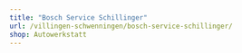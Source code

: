 ```yaml
---
title: "Bosch Service Schillinger"
url: /villingen-schwenningen/bosch-service-schillinger/
shop: Autowerkstatt
---
```

